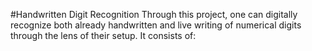 #Handwritten Digit Recognition
Through this project, one can digitally recognize both already handwritten and live writing of numerical digits through the lens of their setup.
It consists of:
